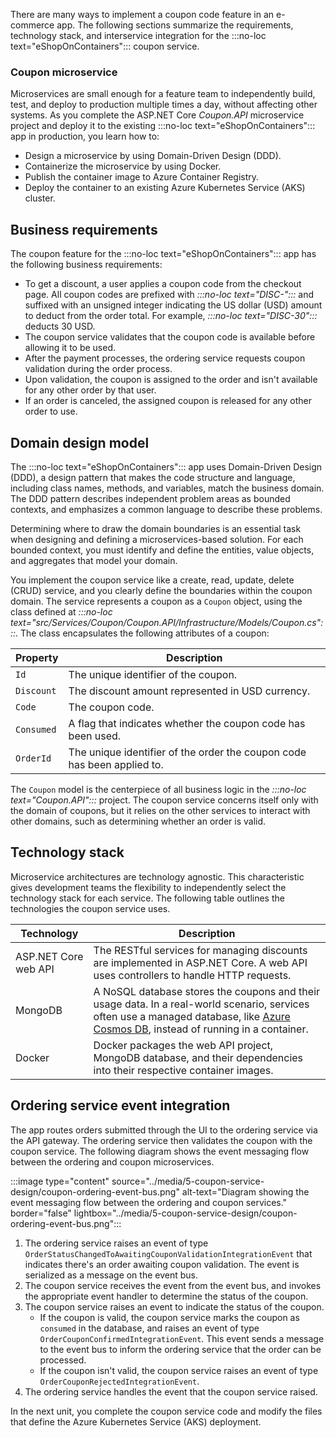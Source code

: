 There are many ways to implement a coupon code feature in an e-commerce app. The following sections summarize the requirements, technology stack, and interservice integration for the :::no-loc text="eShopOnContainers"::: coupon service.

### Coupon microservice

Microservices are small enough for a feature team to independently build, test, and deploy to production multiple times a day, without affecting other systems. As you complete the ASP.NET Core *Coupon.API* microservice project and deploy it to the existing :::no-loc text="eShopOnContainers"::: app in production, you learn how to:

- Design a microservice by using Domain-Driven Design (DDD).
- Containerize the microservice by using Docker.
- Publish the container image to Azure Container Registry.
- Deploy the container to an existing Azure Kubernetes Service (AKS) cluster.

## Business requirements

The coupon feature for the :::no-loc text="eShopOnContainers"::: app has the following business requirements:

- To get a discount, a user applies a coupon code from the checkout page. All coupon codes are prefixed with *:::no-loc text="DISC-":::* and suffixed with an unsigned integer indicating the US dollar (USD) amount to deduct from the order total. For example, *:::no-loc text="DISC-30":::* deducts 30 USD.
- The coupon service validates that the coupon code is available before allowing it to be used.
- After the payment processes, the ordering service requests coupon validation during the order process.
- Upon validation, the coupon is assigned to the order and isn't available for any other order by that user.
- If an order is canceled, the assigned coupon is released for any other order to use.

## Domain design model

The :::no-loc text="eShopOnContainers"::: app uses Domain-Driven Design (DDD), a design pattern that makes the code structure and language, including class names, methods, and variables, match the business domain. The DDD pattern describes independent problem areas as bounded contexts, and emphasizes a common language to describe these problems.

Determining where to draw the domain boundaries is an essential task when designing and defining a microservices-based solution. For each bounded context, you must identify and define the entities, value objects, and aggregates that model your domain.

You implement the coupon service like a create, read, update, delete (CRUD) service, and you clearly define the boundaries within the coupon domain. The service represents a coupon as a `Coupon` object, using the class defined at *:::no-loc text="src/Services/Coupon/Coupon.API/Infrastructure/Models/Coupon.cs":::*. The class encapsulates the following attributes of a coupon:

|Property  |Description |
|----------|------------|
|`Id`      |The unique identifier of the coupon.|
|`Discount`|The discount amount represented in USD currency.|
|`Code`    |The coupon code.|
|`Consumed`|A flag that indicates whether the coupon code has been used.|
|`OrderId` |The unique identifier of the order the coupon code has been applied to.|

The `Coupon` model is the centerpiece of all business logic in the *:::no-loc text="Coupon.API":::* project. The coupon service concerns itself only with the domain of coupons, but it relies on the other services to interact with other domains, such as determining whether an order is valid.

## Technology stack

Microservice architectures are technology agnostic. This characteristic gives development teams the flexibility to independently select the technology stack for each service. The following table outlines the technologies the coupon service uses.

| Technology | Description |
|-------------------|-------------|
| ASP.NET Core web API | The RESTful services for managing discounts are implemented in ASP.NET Core. A web API uses controllers to handle HTTP requests. |
| MongoDB | A NoSQL database stores the coupons and their usage data. In a real-world scenario, services often use a managed database, like [Azure Cosmos DB](https://azure.microsoft.com/services/cosmos-db), instead of running in a container. |
| Docker | Docker packages the web API project, MongoDB database, and their dependencies into their respective container images. |

## Ordering service event integration

The app routes orders submitted through the UI to the ordering service via the API gateway. The ordering service then validates the coupon with the coupon service. The following diagram shows the event messaging flow between the ordering and coupon microservices.

:::image type="content" source="../media/5-coupon-service-design/coupon-ordering-event-bus.png" alt-text="Diagram showing the event messaging flow between the ordering and coupon services." border="false" lightbox="../media/5-coupon-service-design/coupon-ordering-event-bus.png":::

1. The ordering service raises an event of type `OrderStatusChangedToAwaitingCouponValidationIntegrationEvent` that indicates there's an order awaiting coupon validation. The event is serialized as a message on the event bus.
1. The coupon service receives the event from the event bus, and invokes the appropriate event handler to determine the status of the coupon.
1. The coupon service raises an event to indicate the status of the coupon.
   - If the coupon is valid, the coupon service marks the coupon as `consumed` in the database, and raises an event of type `OrderCouponConfirmedIntegrationEvent`. This event sends a message to the event bus to inform the ordering service that the order can be processed.
   - If the coupon isn't valid, the coupon service raises an event of type `OrderCouponRejectedIntegrationEvent`.
1. The ordering service handles the event that the coupon service raised.

In the next unit, you complete the coupon service code and modify the files that define the Azure Kubernetes Service (AKS) deployment.
